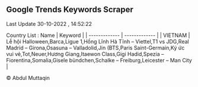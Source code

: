 

## Google Trends Keywords Scraper 
 
Last Update 30-10-2022 , 14:52:22

Country List :
 Name  | Keyword |
| ------------- | ------------- |
| VIETNAM | Lễ hội Halloween,Barca,Ligue 1,Hồng Lĩnh Hà Tĩnh – Viettel,T1 vs JDG,Real Madrid – Girona,Osasuna – Valladolid,Jin (BTS,Paris Saint-Germain,Ký ức vui vẻ,Tot,Neuer,Hương Giang,Itaewon Class,Gigi Hadid,Spezia – Fiorentina,Somalia,Gisele bündchen,Schalke – Freiburg,Leicester – Man City |



© Abdul Muttaqin 
